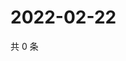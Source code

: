# 2022-02-22

共 0 条

<!-- BEGIN WEIBO -->
<!-- 最后更新时间 Tue Feb 22 2022 12:14:55 GMT+0800 (China Standard Time) -->

<!-- END WEIBO -->
